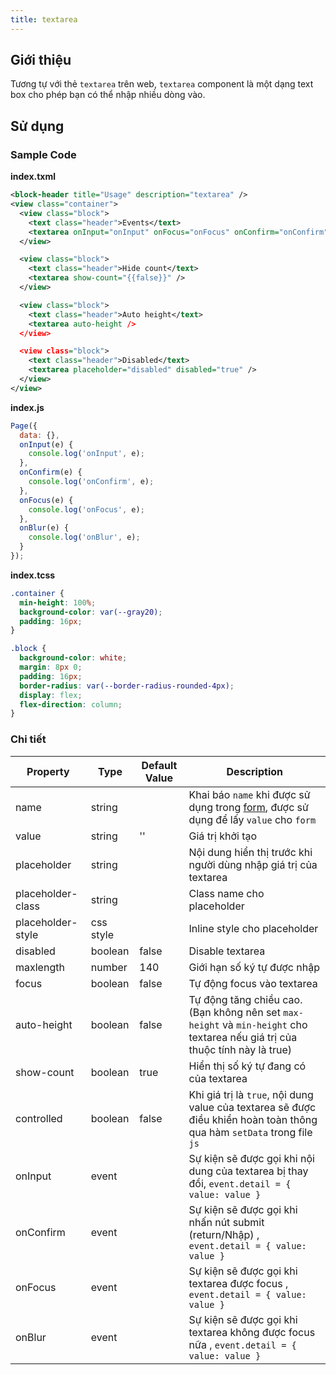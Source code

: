 ```yaml
---
title: textarea
---
```


## Giới thiệu

Tương tự với thẻ `textarea` trên web, `textarea` component là một dạng text box cho phép bạn có thể nhập nhiều dòng vào.

## Sử dụng

### Sample Code

**index.txml**

```xml
<block-header title="Usage" description="textarea" />
<view class="container">
  <view class="block">
    <text class="header">Events</text>
    <textarea onInput="onInput" onFocus="onFocus" onConfirm="onConfirm" onBlur="onBlur" />
  </view>

  <view class="block">
    <text class="header">Hide count</text>
    <textarea show-count="{{false}}" />
  </view>

  <view class="block">
    <text class="header">Auto height</text>
    <textarea auto-height />
  </view>

  <view class="block">
    <text class="header">Disabled</text>
    <textarea placeholder="disabled" disabled="true" />
  </view>
</view>
```

**index.js**

```js
Page({
  data: {},
  onInput(e) {
    console.log('onInput', e);
  },
  onConfirm(e) {
    console.log('onConfirm', e);
  },
  onFocus(e) {
    console.log('onFocus', e);
  },
  onBlur(e) {
    console.log('onBlur', e);
  }
});
```

**index.tcss**

```css
.container {
  min-height: 100%;
  background-color: var(--gray20);
  padding: 16px;
}

.block {
  background-color: white;
  margin: 8px 0;
  padding: 16px;
  border-radius: var(--border-radius-rounded-4px);
  display: flex;
  flex-direction: column;
}
```

### Chi tiết

| Property          | Type      | Default Value | Description                                                                                                                  |
| ----------------- | --------- | ------------- | ---------------------------------------------------------------------------------------------------------------------------- |
| name              | string    |               | Khai báo `name` khi được sử dụng trong [form](/docs/component/form/form), được sử dụng để lấy `value` cho `form`             |
| value             | string    | ''            | Giá trị khởi tạo                                                                                                             |
| placeholder       | string    |               | Nội dung hiển thị trước khi người dùng nhập giá trị của textarea                                                             |
| placeholder-class | string    |               | Class name cho placeholder                                                                                                   |
| placeholder-style | css style |               | Inline style cho placeholder                                                                                                 |
| disabled          | boolean   | false         | Disable textarea                                                                                                             |
| maxlength         | number    | 140           | Giới hạn số ký tự được nhập                                                                                                  |
| focus             | boolean   | false         | Tự động focus vào textarea                                                                                                   |
| auto-height       | boolean   | false         | Tự động tăng chiều cao. (Bạn không nên set `max-height` và `min-height` cho textarea nếu giá trị của thuộc tính này là true) |
| show-count        | boolean   | true          | Hiển thị số ký tự đang có của textarea                                                                                       |
| controlled        | boolean   | false         | Khi giá trị là `true`, nội dung value của textarea sẽ được điều khiển hoàn toàn thông qua hàm `setData` trong file `js`      |
| onInput           | event     |               | Sự kiện sẽ được gọi khi nội dung của textarea bị thay đổi, `event.detail = { value: value }`                                 |
| onConfirm         | event     |               | Sự kiện sẽ được gọi khi nhấn nút submit (return/Nhập) , `event.detail = { value: value }`                                    |
| onFocus           | event     |               | Sự kiện sẽ được gọi khi textarea được focus , `event.detail = { value: value }`                                              |
| onBlur            | event     |               | Sự kiện sẽ được gọi khi textarea không được focus nữa , `event.detail = { value: value }`                                    |
